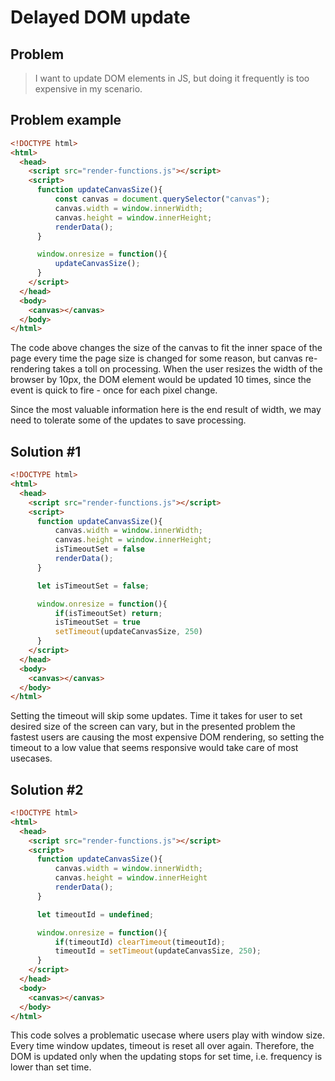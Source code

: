 # Delayed DOM update
## Problem
> I want to update DOM elements in JS, but doing it frequently is too expensive in my scenario.
## Problem example

```html
<!DOCTYPE html>
<html>
  <head>
    <script src="render-functions.js"></script>
    <script>
      function updateCanvasSize(){
          const canvas = document.querySelector("canvas");
          canvas.width = window.innerWidth;
          canvas.height = window.innerHeight;
          renderData();
      }

      window.onresize = function(){
          updateCanvasSize();
      }
    </script>
  </head>
  <body>
    <canvas></canvas>
  </body>
</html>
```
The code above changes the size of the canvas to fit the inner space of the page every time the page size is changed for some reason, but canvas re-rendering takes a toll on processing. When the user resizes the width of the browser by 10px, the DOM element would be updated 10 times, since the event is quick to fire - once for each pixel change. 

Since the most valuable information here is the end result of width, we may need to tolerate some of the updates to save processing.

## Solution #1


```html
<!DOCTYPE html>
<html>
  <head>
    <script src="render-functions.js"></script>
    <script>
      function updateCanvasSize(){
          canvas.width = window.innerWidth;
          canvas.height = window.innerHeight;
          isTimeoutSet = false
          renderData();
      }

      let isTimeoutSet = false;

      window.onresize = function(){
          if(isTimeoutSet) return;
          isTimeoutSet = true
          setTimeout(updateCanvasSize, 250)
      }
    </script>
  </head>
  <body>
    <canvas></canvas>
  </body>
</html>
```
Setting the timeout will skip some updates. Time it takes for user to set desired size of the screen can vary, but in the presented problem the fastest users are causing the most expensive DOM rendering, so setting the timeout to a low value that seems responsive would take care of most usecases.

## Solution #2

```html
<!DOCTYPE html>
<html>
  <head>
    <script src="render-functions.js"></script>
    <script>
      function updateCanvasSize(){
          canvas.width = window.innerWidth;
          canvas.height = window.innerHeight
          renderData();
      }

      let timeoutId = undefined;

      window.onresize = function(){
          if(timeoutId) clearTimeout(timeoutId);
          timeoutId = setTimeout(updateCanvasSize, 250);
      }
    </script>
  </head>
  <body>
    <canvas></canvas>
  </body>
</html>
```

This code solves a problematic usecase where users play with window size. Every time window updates, timeout is reset all over again. Therefore, the DOM is updated only when the updating stops for set time, i.e. frequency is lower than set time.